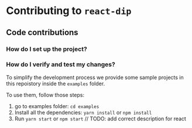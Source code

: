 # Contributing to `react-dip`

## Code contributions

### How do I set up the project?

### How do I verify and test my changes?

To simplify the development process we provide some sample projects in this repoistory inside the `examples` folder.

To use them, follow those steps:

1.  go to examples folder: `cd examples`
2.  Install all the dependencies: `yarn install` or `npm install`
3.  Run `yarn start` or `npm start` // TODO: add correct description for react
